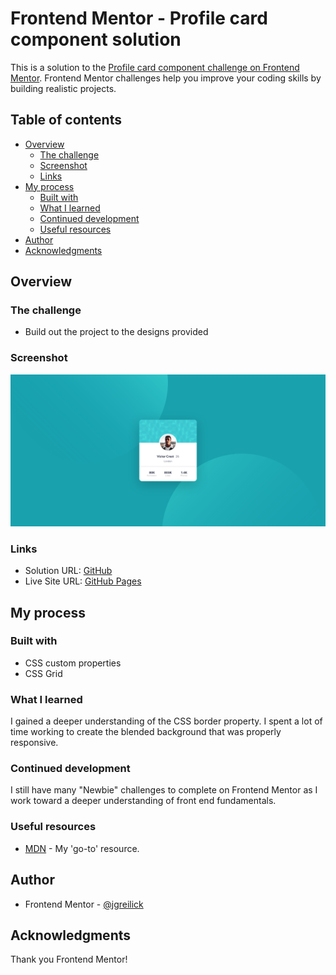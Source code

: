 # Frontend Mentor - Profile card component solution

This is a solution to the [Profile card component challenge on Frontend Mentor](https://www.frontendmentor.io/challenges/profile-card-component-cfArpWshJ). Frontend Mentor challenges help you improve your coding skills by building realistic projects. 

## Table of contents

- [Overview](#overview)
  - [The challenge](#the-challenge)
  - [Screenshot](#screenshot)
  - [Links](#links)
- [My process](#my-process)
  - [Built with](#built-with)
  - [What I learned](#what-i-learned)
  - [Continued development](#continued-development)
  - [Useful resources](#useful-resources)
- [Author](#author)
- [Acknowledgments](#acknowledgments)

## Overview

### The challenge

- Build out the project to the designs provided

### Screenshot

![](./images/screenshot.png)

### Links

- Solution URL: [GitHub](https://github.com/jgreilick/profile-card-component)
- Live Site URL: [GitHub Pages](https://jgreilick.github.io/profile-card-component)

## My process

### Built with

- CSS custom properties
- CSS Grid

### What I learned

I gained a deeper understanding of the CSS border property.  I spent a lot of time working to create the blended background that was properly responsive.

### Continued development

I still have many "Newbie" challenges to complete on Frontend Mentor as I work toward a deeper understanding of front end fundamentals.

### Useful resources

- [MDN](https://developer.mozilla.org) - My 'go-to' resource.

## Author

- Frontend Mentor - [@jgreilick](https://www.frontendmentor.io/profile/jgreilick)

## Acknowledgments

Thank you Frontend Mentor!